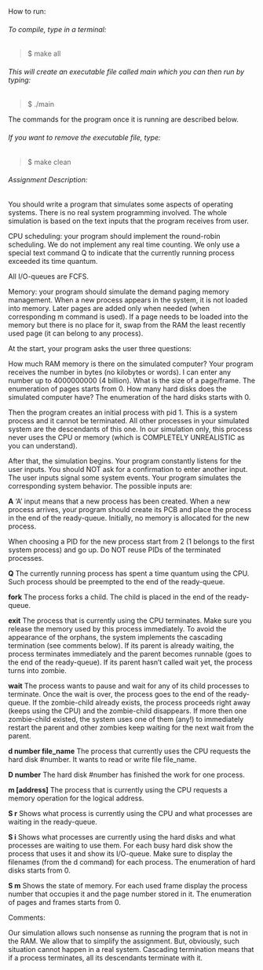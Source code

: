 How to run:

###### To compile, type in a terminal:
> $ make all

###### This will create an executable file called main which you can then run by typing:
> $ ./main

The commands for the program once it is running are described below.

###### If you want to remove the executable file, type:
> $ make clean


###### Assignment Description:

You should write a program that simulates some aspects of operating systems. There is no real system programming involved. The whole simulation is based on the text inputs that the program receives from user.

CPU scheduling: your program should implement the round-robin scheduling. We do not implement any real time counting. We only use a special text command Q to indicate that the currently running process exceeded its time quantum.

All I/O-queues are FCFS.

Memory: your program should simulate the demand paging memory management. When a new process appears in the system, it is not loaded into memory. Later pages are added only when needed (when corresponding m command is used). If a page needs to be loaded into the memory but there is no place for it, swap from the RAM the least recently used page (it can belong to any process).

At the start, your program asks the user three questions:

How much RAM memory is there on the simulated computer? Your program receives the number in bytes (no kilobytes or words). I can enter any number up to 4000000000 (4 billion).
What is the size of a page/frame. The enumeration of pages starts from 0.
How many hard disks does the simulated computer have? The enumeration of the hard disks starts with 0.

Then the program creates an initial process with pid 1. This is a system process and it cannot be terminated. All other processes in your simulated system are the descendants of this one. In our simulation only, this process never uses the CPU or memory (which is COMPLETELY UNREALISTIC as you can understand).

After that, the simulation begins. Your program constantly listens for the user inputs. You should NOT ask for a confirmation to enter another input. The user inputs signal some system events. Your program simulates the corresponding system behavior. The possible inputs are:


**A**       ‘A’ input means that a new process has been created. When a new process arrives, your program should create its PCB and place the process in the end of the ready-queue. Initially, no memory is allocated for the new process.

When choosing a PID for the new process start from 2 (1 belongs to the first system process) and go up. Do NOT reuse PIDs of the terminated processes.
 

**Q**       The currently running process has spent a time quantum using the CPU. Such process should be preempted to the end of the ready-queue.
 

**fork**       The process forks a child. The child is placed in the end of the ready-queue.
 

**exit**         The process that is currently using the CPU terminates. Make sure you release the memory used by this process immediately. To avoid the appearance of the orphans, the system implements the cascading termination (see comments below). If its parent is already waiting, the process terminates immediately and the parent becomes runnable (goes to the end of the ready-queue). If its parent hasn’t called wait yet, the process turns into zombie.

 
**wait**        The process wants to pause and wait for any of its child processes to terminate. Once the wait is over, the process goes to the end of the ready-queue. If the zombie-child already exists, the process proceeds right away (keeps using the CPU) and the zombie-child disappears. If more then one zombie-child existed, the system uses one of them (any!) to immediately restart the parent and other zombies keep waiting for the next wait from the parent.

 
**d number file_name**       The process that currently uses the CPU requests the hard disk #number. It wants to read or write file file_name.

 
**D number**   The hard disk #number has finished the work for one process.

 
**m [address]**   The process that is currently using the CPU requests a memory operation for the logical address.

 
**S r**     Shows what process is currently using the CPU and what processes are waiting in the ready-queue.

 
**S i**      Shows what processes are currently using the hard disks and what processes are waiting to use them. For each busy hard disk show the process that uses it and show its I/O-queue. Make sure to display the filenames (from the d command) for each process. The enumeration of hard disks starts from 0.

 
**S m**   Shows the state of memory. For each used frame display the process number that occupies it and the page number stored in it. The enumeration of pages and frames starts from 0.

 
Comments:

Our simulation allows such nonsense as running the program that is not in the RAM. We allow that to simplify the assignment. But, obviously, such situation cannot happen in a real system.
Cascading termination means that if a process terminates, all its descendants terminate with it.